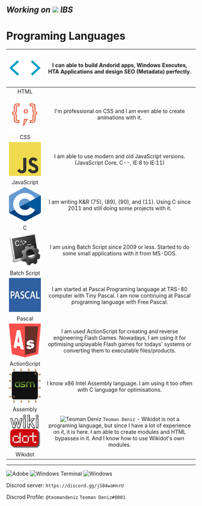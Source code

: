 ## _Working on <img src="https://cdn.discordapp.com/attachments/759517116801351762/1027305129189318676/animation.gif" sttle="image-rendering: pixelated;"> IBS_

# Programing Languages
|<a href="https://www.google.com/search?q=HTML"><img style="width: 100px; height: 90px;" src="https://raw.githubusercontent.com/TeomanDeniz/TeomanDeniz/main/images/html_icon.gif"></a>| I can able to build Andorid apps, Windows Executes, HTA Applications and design SEO (Metadata) perfectly. |
|:-:|:-:|
| HTML         | |
|<a href="https://www.google.com/search?q=CSS"><img style="width: 100px; height: 90px;" src="https://raw.githubusercontent.com/TeomanDeniz/TeomanDeniz/main/images/css_icon.gif"></a>| I'm professional on CSS and I am even able to create animations with it. |
| CSS          | |
|<a href="https://www.google.com/search?q=JavaScript"><img style="width: 100px; height: 90px;" src="https://raw.githubusercontent.com/TeomanDeniz/TeomanDeniz/main/images/js_icon.png"></a>| I am able to use modern and old JavaScript versions. (JavaScript Core, C--, IE:8 to IE:11) |
| JavaScript   | |
|<a href="https://www.google.com/search?q=C+Language"><img style="width: 100px; height: 90px;" src="https://raw.githubusercontent.com/TeomanDeniz/TeomanDeniz/main/images/c_icon.png"></a>| I am writing K&R (75), (89), (90), and (11). Using C since 2011 and still doing some projects with it. |
| C            | |
|<a href="https://www.google.com/search?q=Batch+Script"><img style="width: 100px; height: 90px;" src="https://raw.githubusercontent.com/TeomanDeniz/TeomanDeniz/main/images/batch_script_icon.png"></a>| I am using Batch Script since 2009 or less. Started to do some small applications with it from MS-DOS. |
| Batch Script | |
|<a href="https://www.google.com/search?q=Pascal+Programing"><img style="width: 100px; height: 90px;" src="https://raw.githubusercontent.com/TeomanDeniz/TeomanDeniz/main/images/pascal_icon.png"></a>| I am started at Pascal Programing language at TRS-80 computer with Tiny Pascal. I am now continuing at Pascal programing language with Free Pascal. |
| Pascal       | |
|<a href="https://www.google.com/search?q=Action+Script"><img style="width: 100px; height: 90px;" src="https://raw.githubusercontent.com/TeomanDeniz/TeomanDeniz/main/images/ac_icon.png"></a>| I am used ActionScript for creating and reverse engineering Flash Games. Nowadays, I am using it for optimising unplayable Flash games for todays' systems or converting them to executable files/products. |
| ActionScript | |
|<a href="https://www.google.com/search?q=Assembly+Programing"><img style="width: 100px; height: 90px;" src="https://raw.githubusercontent.com/TeomanDeniz/TeomanDeniz/main/images/asm_icon.png"></a>| I know x86 Intel Assembly language. I am using it too often with C language for optimisations. |
| Assembly     | |
|<a href="https://www.wikidot.com"><img style="width: 100px; height: 90px;" src="https://raw.githubusercontent.com/TeomanDeniz/TeomanDeniz/main/images/wikidot_icon.png"></a>| <img src="https://cdn.discordapp.com/attachments/1196432116779597904/1196445589349597194/wikidot.png" alt="Teoman Deniz" style="background-image:url(http://www.wikidot.com/userkarma.php?u=5512309)"> `Teoman Deniz` - Wikidot is not a programing language, but since I have a lot of experience on it, it is here. I am able to create modules and HTML bypasses in it. And I know how to use Wikidot's own modules. |
| Wikidot      | |

<hr>

![Adobe](https://img.shields.io/badge/adobe-%23FF0000.svg?style=for-the-badge&logo=adobe&logoColor=white) ![Windows Terminal](https://img.shields.io/badge/Windows%20Terminal-%234D4D4D.svg?style=for-the-badge&logo=windows-terminal&logoColor=white) ![Windows](https://img.shields.io/badge/Windows-0078D6?style=for-the-badge&logo=windows&logoColor=white)

Discrod server: `https://discord.gg/jS84waHnrU`

Discrod Profile: `@teomandeniz` `Teoman Deniz#0001`


